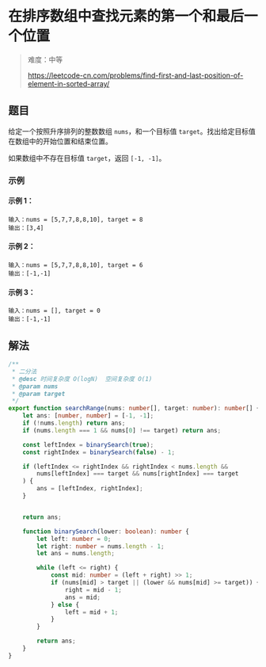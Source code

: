 # 在排序数组中查找元素的第一个和最后一个位置

> 难度：中等
>
> https://leetcode-cn.com/problems/find-first-and-last-position-of-element-in-sorted-array/

## 题目

给定一个按照升序排列的整数数组 `nums`，和一个目标值 `target`。找出给定目标值在数组中的开始位置和结束位置。

如果数组中不存在目标值 `target`，返回 `[-1, -1]`。

### 示例

#### 示例 1：

```
输入：nums = [5,7,7,8,8,10], target = 8
输出：[3,4]
```

#### 示例 2：

```
输入：nums = [5,7,7,8,8,10], target = 6
输出：[-1,-1]
```

#### 示例 3：

```
输入：nums = [], target = 0
输出：[-1,-1]
```

## 解法

```typescript
/**
 * 二分法
 * @desc 时间复杂度 O(logN)  空间复杂度 O(1)
 * @param nums
 * @param target
 */
export function searchRange(nums: number[], target: number): number[] {
    let ans: [number, number] = [-1, -1];
    if (!nums.length) return ans;
    if (nums.length === 1 && nums[0] !== target) return ans;

    const leftIndex = binarySearch(true);
    const rightIndex = binarySearch(false) - 1;

    if (leftIndex <= rightIndex && rightIndex < nums.length &&
        nums[leftIndex] === target && nums[rightIndex] === target
    ) {
        ans = [leftIndex, rightIndex];
    }


    return ans;

    function binarySearch(lower: boolean): number {
        let left: number = 0;
        let right: number = nums.length - 1;
        let ans = nums.length;

        while (left <= right) {
            const mid: number = (left + right) >> 1;
            if (nums[mid] > target || (lower && nums[mid] >= target)) {
                right = mid - 1;
                ans = mid;
            } else {
                left = mid + 1;
            }
        }

        return ans;
    }
}
```
